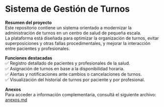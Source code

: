 # Sistema de Gestión de Turnos

**Resumen del proyecto**  
Este repositorio contiene un sistema orientado a modernizar la administración de turnos en un centro de salud de pequeña escala.  
La plataforma está diseñada para optimizar la organización de turnos, evitar superposiciones y otras fallas procedimentales, y mejorar la interacción entre pacientes y profesionales.

**Funciones destacadas**  
✅ Registro detallado de pacientes y profesionales de la salud.  
✅ Asignación de turnos en base a la disponibilidad horaria.  
✅ Alertas y notificaciones ante cambios o cancelaciones de turnos.  
✅ Visualización del historial de turnos por paciente y por profesional.

**Anexos**  
Para acceder a información complementaria, consultá el siguiente archivo: [anexos.md](anexos.md)
